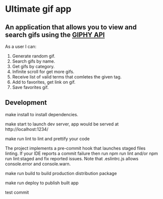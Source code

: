 # Ultimate gif app

## An application that allows you to view and search gifs using the [GIPHY API](https://developers.giphy.com/docs/api#quick-start-guide)

As a user I can:

1. Generate random gif.
2. Search gifs by name.
3. Get gifs by category.
4. Infinite scroll for get more gifs.
5. Receive list of valid terms that comletes the given tag.
6. Add to favorites, get link on gif.
7. Save favorites gif.

## Development

make install to install dependencies.

make start to launch dev server, app would be served at http://localhost:1234/

make run lint to lint and prettify your code

The project implements a pre-commit hook that launches staged files linting. If your IDE reports a commit failure then run npm run lint and/or npm run lint:staged and fix reported issues. Note that .eslintrc.js allows console.error and console.warn.

make run build to build production distribution package

make run deploy to publish built app

test commit
